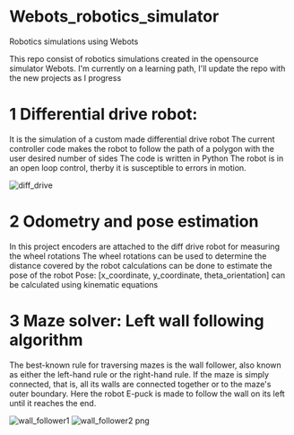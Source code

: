 # Webots_robotics_simulator
Robotics simulations using Webots

This repo consist of robotics simulations created in the opensource simulator Webots.
I'm currently on a learning path, I'll update the repo with the new projects as I progress

# 1 Differential drive robot:
  It is the simulation of a custom made differential drive robot
  The current controller code makes the robot to follow the path of a polygon with the user desired number of sides
  The code is written in Python
  The robot is in an open loop control, therby it is susceptible to errors in motion.
  
   ![diff_drive](https://user-images.githubusercontent.com/72227384/198847227-b301a42a-f52a-48d6-a2f8-697166bba661.png)

# 2 Odometry and pose estimation
  In this project encoders are attached to the diff drive robot for measuring the wheel rotations
  The wheel rotations can be used to determine the distance covered by the robot
  calculations can be done to estimate the pose of the robot
  Pose: [x_coordinate, y_coordinate, theta_orientation] can be calculated  using kinematic equations  
  
# 3 Maze solver: Left wall following algorithm
  The best-known rule for traversing mazes is the wall follower, also known as either the 
  left-hand rule or the right-hand rule. If the maze is simply connected, that is, all its 
  walls are connected together or to the maze's outer boundary.
  Here the robot E-puck is made to follow the wall on its left until it reaches the end.
  
  ![wall_follower1](https://user-images.githubusercontent.com/72227384/198847048-ec7a3473-3c95-4053-a53d-e7f57bf08d0b.png)
![wall_follower2 png](https://user-images.githubusercontent.com/72227384/198847057-84495127-ffa3-46ad-a16e-4f2bb4ce27a1.png)

